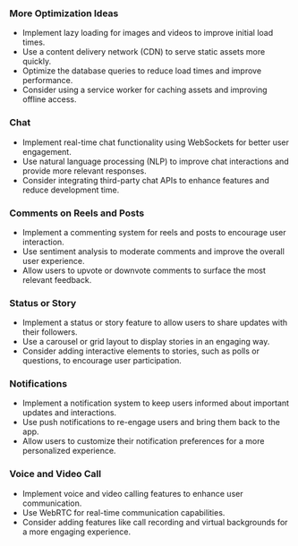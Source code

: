 ### More Optimization Ideas
- Implement lazy loading for images and videos to improve initial load times.
- Use a content delivery network (CDN) to serve static assets more quickly.
- Optimize the database queries to reduce load times and improve performance.
- Consider using a service worker for caching assets and improving offline access.

### Chat
- Implement real-time chat functionality using WebSockets for better user engagement.
- Use natural language processing (NLP) to improve chat interactions and provide more relevant responses.
- Consider integrating third-party chat APIs to enhance features and reduce development time.

### Comments on Reels and Posts
- Implement a commenting system for reels and posts to encourage user interaction.
- Use sentiment analysis to moderate comments and improve the overall user experience.
- Allow users to upvote or downvote comments to surface the most relevant feedback.

### Status or Story
- Implement a status or story feature to allow users to share updates with their followers.
- Use a carousel or grid layout to display stories in an engaging way.
- Consider adding interactive elements to stories, such as polls or questions, to encourage user participation.

### Notifications
- Implement a notification system to keep users informed about important updates and interactions.
- Use push notifications to re-engage users and bring them back to the app.
- Allow users to customize their notification preferences for a more personalized experience.

### Voice and Video Call
- Implement voice and video calling features to enhance user communication.
- Use WebRTC for real-time communication capabilities.
- Consider adding features like call recording and virtual backgrounds for a more engaging experience.
